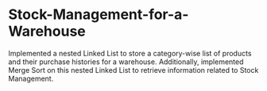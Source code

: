 # Stock-Management-for-a-Warehouse
Implemented a nested Linked List to store a category-wise list of products and their purchase histories for a warehouse.
Additionally, implemented Merge Sort on this nested Linked List to retrieve information related to Stock Management.
